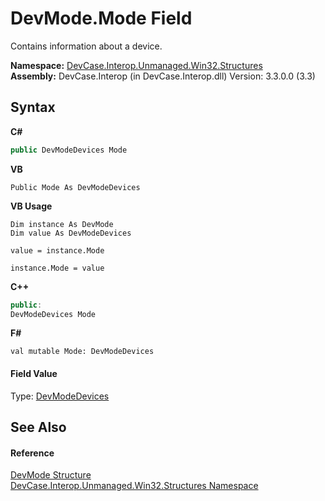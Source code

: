 # DevMode.Mode Field
 

Contains information about a device.

**Namespace:**&nbsp;<a href="N_DevCase_Interop_Unmanaged_Win32_Structures">DevCase.Interop.Unmanaged.Win32.Structures</a><br />**Assembly:**&nbsp;DevCase.Interop (in DevCase.Interop.dll) Version: 3.3.0.0 (3.3)

## Syntax

**C#**<br />
``` C#
public DevModeDevices Mode
```

**VB**<br />
``` VB
Public Mode As DevModeDevices
```

**VB Usage**<br />
``` VB Usage
Dim instance As DevMode
Dim value As DevModeDevices

value = instance.Mode

instance.Mode = value
```

**C++**<br />
``` C++
public:
DevModeDevices Mode
```

**F#**<br />
``` F#
val mutable Mode: DevModeDevices
```


#### Field Value
Type: <a href="T_DevCase_Interop_Unmanaged_Win32_Structures_DevModeDevices">DevModeDevices</a>

## See Also


#### Reference
<a href="T_DevCase_Interop_Unmanaged_Win32_Structures_DevMode">DevMode Structure</a><br /><a href="N_DevCase_Interop_Unmanaged_Win32_Structures">DevCase.Interop.Unmanaged.Win32.Structures Namespace</a><br />